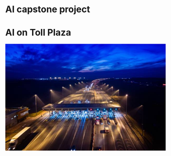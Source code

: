 # AI capstone project
# AI on Toll Plaza
![alt text](https://github.com/smr-dalli/AI_on_Toll_Plaza/blob/main/readme%20images/istockphoto-922547712-612x612.jpg)
